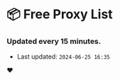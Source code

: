 # :package: Free Proxy List
### Updated every 15 minutes.

- Last updated: `2024-06-25 16:35`

:heart:
